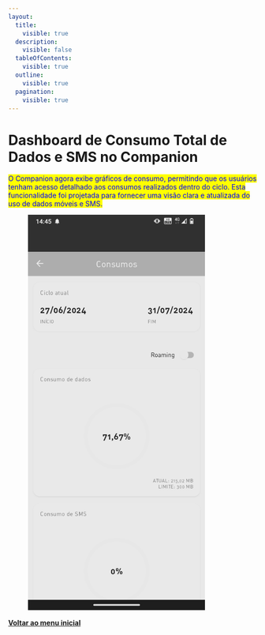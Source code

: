 ```yaml
---
layout:
  title:
    visible: true
  description:
    visible: false
  tableOfContents:
    visible: true
  outline:
    visible: true
  pagination:
    visible: true
---
```


# Dashboard de Consumo Total de Dados e SMS no Companion

<mark style="color:blue;">O Companion agora exibe gráficos de consumo, permitindo que os usuários tenham acesso detalhado aos consumos realizados dentro do ciclo. Esta funcionalidade foi projetada para fornecer uma visão clara e atualizada do uso de dados móveis e SMS.</mark>

<figure><img src="../../.gitbook/assets/image.png" alt="" width="359"><figcaption></figcaption></figure>

[**Voltar ao menu inicial**](./)

